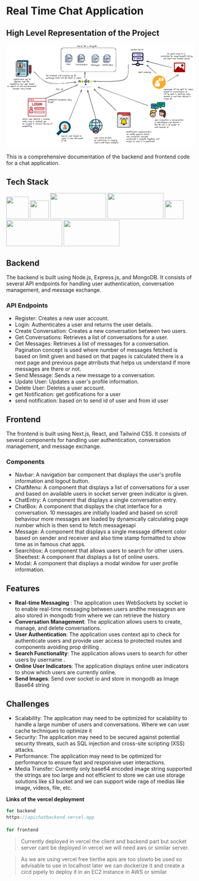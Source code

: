 # Real Time Chat Application
## High Level Representation of the Project 
![plot](./hld.png)


This is a comprehensive documentation of the backend and frontend code for a chat application.

## Tech Stack
<img src="https://pbs.twimg.com/profile_images/1645688598375854080/nqUAmhWs_400x400.jpg" width="60" height="60"> <img src="https://upload.wikimedia.org/wikipedia/commons/thumb/4/4c/Typescript_logo_2020.svg/1200px-Typescript_logo_2020.svg.png" width="50" height="50"> <img src="https://miro.medium.com/v2/resize:fit:1000/0*tCIiFzfAKsblfxnM.png" width="150" height="70">  <img src="https://ik.imagekit.io/ably/ghost/prod/2021/03/socket-io-logo-1.jpeg?tr=w-1728,q-50" width="150" height="70"> <img src="https://upload.wikimedia.org/wikipedia/commons/6/6a/JavaScript-logo.png" width="50" height="50">  <img src="https://encrypted-tbn0.gstatic.com/images?q=tbn:ANd9GcTzsZf3LStssrnGmM6zFJLHGmAVPHjZCX28tQ&s" width="150" height="70">
<img src="https://getlogovector.com/wp-content/uploads/2021/01/tailwind-css-logo-vector.png" width="150" height="70"> 

## Backend

The backend is built using Node.js, Express.js, and MongoDB. It consists of several API endpoints for handling user authentication, conversation management, and message exchange.

### API Endpoints

- Register: Creates a new user account.
- Login: Authenticates a user and returns the user details.
- Create Conversation: Creates a new conversation between two users.
- Get Conversations: Retrieves a list of conversations for a user.
- Get Messages: Retrieves a list of messages for a conversation. Pagination concept is used where number of messages fetched is based on limit given and based on that pages is calculated there is a next page and previous page atrributs that helps us understand if more messages are there or not. 
- Send Message: Sends a new message to a conversation.
- Update User: Updates a user's profile information.
- Delete User: Deletes a user account.
- get Notification: get gotifications for a user 
- send notification: based on to send id of user and from id user 

## Frontend

The frontend is built using Next.js, React, and Tailwind CSS. It consists of several components for handling user authentication, conversation management, and message exchange.

### Components

- Navbar: A navigation bar component that displays the user's profile information and logout button.
- ChatMenu: A component that displays a list of conversations for a user and based on available users in socket server green indicator is given.
- ChatEntry: A component that displays a single conversation entry.
- ChatBox: A component that displays the chat interface for a conversation. 10 messages are initially loaded and based on scroll behaviour more messages are loaded by dynamically calculating page number which is then send to fetch messagesapi
- Message: A component that displays a single message different color based on sender and receiver and also time stamp formatted to show time as in famous chat apps.
- Searchbox: A component that allows users to search for other users.
Sheettest: A component that displays a list of online users.
- Modal: A component that displays a modal window for  user profile information.

## Features

- **Real-time Messaging** : The application uses WebSockets by socket io to enable real-time messaging between users andthe messagesn are also stored in mongodb from where we can retrieve the history
- **Conversation Management**: The application allows users to create, manage, and delete conversations.
- **User Authentication**: The application uses context api to check for authenticate users and provide user access to protected routes and components avoiding prop drilling .
- **Search Functionality**: The application allows users to search for other users by username .
- **Online User Indicators**: The application displays online user indicators to show which users are currently online.
- **Send Images**: Send over socket io and store in mongodb as Image Base64 string

## Challenges

- Scalability: The application may need to be optimized for scalability to handle a large number of users and conversations. Where we can user cache techniques to optimize it
- Security: The application may need to be secured against potential security threats, such as SQL injection and cross-site scripting (XSS) attacks.
- Performance: The application may need to be optimized for performance to ensure fast and responsive user interactions.
- Media Transfer: Currently only base64 encoded image string supported the strings are too large and not efficient to store we can use storage solutions like s3 bucket and we can support wide rage of medias like image, videos, file, etc.


**Links of the vercel deployment** 
``` java
for backend
https://apichatbackend.vercel.app

for frontend

```

> Currently deployed in vercel the client and backend part but socket server cant be deployed in vercel we will need aws or similar server. 

> As we are using vercel free tierthe apis are too slowto be used so advisable to use in localhost later we can dockerize it and create a cicd pipely to deploy it in an EC2 instance in AWS or similar 